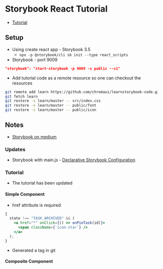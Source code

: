 # Storybook React Tutorial

- [Tutorial](https://www.learnstorybook.com/intro-to-storybook/react/en/get-started/)

## Setup

- Using create react app - Storybook 3.5
  - `npx -p @storybook/cli sb init --type react_scripts`
- Storybook - port 9009

```json
"storybook": "start-storybook -p 9009 -s public --ci"
```

- Add tutorial code as a remote resource so one can checkout the resources

```sh
git remote add learn https://github.com/chromaui/learnstorybook-code.git
git fetch learn
git restore -s learn/master -- src/index.css
git restore -s learn/master -- public/font
git restore -s learn/master -- public/icon
```

## Notes

- [Storybook on medium](https://medium.com/storybookjs)

### Updates

- Storybook with main.js - [Declarative Storybook Configuration](https://medium.com/storybookjs/declarative-storybook-configuration-49912f77b78)

### Tutorial

- The tutorial has been updated

#### Simple Component

- href attribute is required

```jsx
{
  state !== "TASK_ARCHIVED" && (
    <a href="*" onClick={() => onPinTask(id)}>
      <span className={`icon-star`} />
    </a>
  );
}
```

- Generated a tag in git

#### Composite Component
